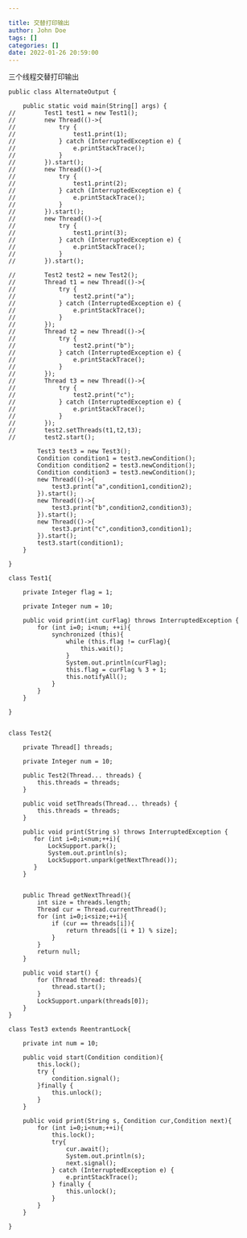 ```yaml
---

title: 交替打印输出
author: John Doe
tags: []
categories: []
date: 2022-01-26 20:59:00
---
```

 三个线程交替打印输出
 
    public class AlternateOutput {

        public static void main(String[] args) {
    //        Test1 test1 = new Test1();
    //        new Thread(()->{
    //            try {
    //                test1.print(1);
    //            } catch (InterruptedException e) {
    //                e.printStackTrace();
    //            }
    //        }).start();
    //        new Thread(()->{
    //            try {
    //                test1.print(2);
    //            } catch (InterruptedException e) {
    //                e.printStackTrace();
    //            }
    //        }).start();
    //        new Thread(()->{
    //            try {
    //                test1.print(3);
    //            } catch (InterruptedException e) {
    //                e.printStackTrace();
    //            }
    //        }).start();

    //        Test2 test2 = new Test2();
    //        Thread t1 = new Thread(()->{
    //            try {
    //                test2.print("a");
    //            } catch (InterruptedException e) {
    //                e.printStackTrace();
    //            }
    //        });
    //        Thread t2 = new Thread(()->{
    //            try {
    //                test2.print("b");
    //            } catch (InterruptedException e) {
    //                e.printStackTrace();
    //            }
    //        });
    //        Thread t3 = new Thread(()->{
    //            try {
    //                test2.print("c");
    //            } catch (InterruptedException e) {
    //                e.printStackTrace();
    //            }
    //        });
    //        test2.setThreads(t1,t2,t3);
    //        test2.start();

            Test3 test3 = new Test3();
            Condition condition1 = test3.newCondition();
            Condition condition2 = test3.newCondition();
            Condition condition3 = test3.newCondition();
            new Thread(()->{
                test3.print("a",condition1,condition2);
            }).start();
            new Thread(()->{
                test3.print("b",condition2,condition3);
            }).start();
            new Thread(()->{
                test3.print("c",condition3,condition1);
            }).start();
            test3.start(condition1);
        }

    }

    class Test1{

        private Integer flag = 1;

        private Integer num = 10;

        public void print(int curFlag) throws InterruptedException {
            for (int i=0; i<num; ++i){
                synchronized (this){
                    while (this.flag != curFlag){
                        this.wait();
                    }
                    System.out.println(curFlag);
                    this.flag = curFlag % 3 + 1;
                    this.notifyAll();
                }
            }
        }

    }


    class Test2{

        private Thread[] threads;

        private Integer num = 10;

        public Test2(Thread... threads) {
            this.threads = threads;
        }

        public void setThreads(Thread... threads) {
            this.threads = threads;
        }

        public void print(String s) throws InterruptedException {
           for (int i=0;i<num;++i){
               LockSupport.park();
               System.out.println(s);
               LockSupport.unpark(getNextThread());
           }
        }


        public Thread getNextThread(){
            int size = threads.length;
            Thread cur = Thread.currentThread();
            for (int i=0;i<size;++i){
                if (cur == threads[i]){
                    return threads[(i + 1) % size];
                }
            }
            return null;
        }

        public void start() {
            for (Thread thread: threads){
                thread.start();
            }
            LockSupport.unpark(threads[0]);
        }
    }

    class Test3 extends ReentrantLock{

        private int num = 10;

        public void start(Condition condition){
            this.lock();
            try {
                condition.signal();
            }finally {
                this.unlock();
            }
        }

        public void print(String s, Condition cur,Condition next){
            for (int i=0;i<num;++i){
                this.lock();
                try{
                    cur.await();
                    System.out.println(s);
                    next.signal();
                } catch (InterruptedException e) {
                    e.printStackTrace();
                } finally {
                    this.unlock();
                }
            }
        }

    }

